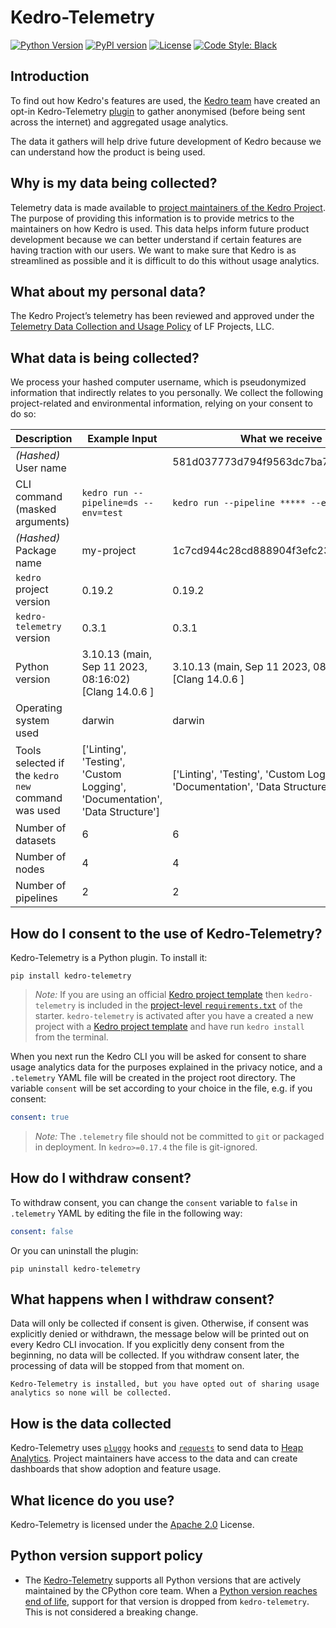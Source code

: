 # Kedro-Telemetry

[![Python Version](https://img.shields.io/badge/python-3.8%20%7C%203.9%20%7C%203.10%20%7C%203.11-blue.svg)](https://pypi.org/project/kedro-telemetry/)
[![PyPI version](https://badge.fury.io/py/kedro-telemetry.svg)](https://pypi.org/project/kedro-telemetry/)
[![License](https://img.shields.io/badge/license-Apache%202.0-blue.svg)](https://opensource.org/licenses/Apache-2.0)
[![Code Style: Black](https://img.shields.io/badge/code%20style-black-black.svg)](https://github.com/ambv/black)

## Introduction

To find out how Kedro's features are used, the [Kedro team](https://github.com/kedro-org/kedro) have created an opt-in Kedro-Telemetry [plugin](https://docs.kedro.org/en/stable/extend_kedro/plugins.html) to gather anonymised (before being sent across the internet) and aggregated usage analytics.

The data it gathers will help drive future development of Kedro because we can understand how the product is being used.

## Why is my data being collected?

Telemetry data is made available to [project maintainers of the Kedro Project](https://docs.kedro.org/en/stable/contribution/technical_steering_committee.html). The purpose of providing this information is to provide metrics to the maintainers on how Kedro is used. This data helps inform future product development because we can better understand if certain features are having traction with our users. We want to make sure that Kedro is as streamlined as possible and it is difficult to do this without usage analytics.


## What about my personal data?

The Kedro Project’s telemetry has been reviewed and approved under the [Telemetry Data Collection and Usage Policy](https://lfprojects.org/policies/telemetry-data-policy/) of LF Projects, LLC.


## What data is being collected?

We process your hashed computer username, which is pseudonymized information that indirectly relates to you personally. We collect the following project-related and environmental information, relying on your consent to do so:

|Description|Example Input|What we receive|
|-|-|-|
|_(Hashed)_ User name||581d037773d794f9563dc7ba7c43b63d...|
|CLI command (masked arguments)|`kedro run --pipeline=ds --env=test`|`kedro run --pipeline ***** --env *****`|
|_(Hashed)_ Package name|my-project|1c7cd944c28cd888904f3efc2345198507...|
|`kedro` project version|0.19.2|0.19.2|
|`kedro-telemetry` version|0.3.1|0.3.1|
|Python version|3.10.13 (main, Sep 11 2023, 08:16:02) [Clang 14.0.6 ]|3.10.13 (main, Sep 11 2023, 08:16:02) [Clang 14.0.6 ]|
|Operating system used|darwin|darwin|
|Tools selected if the `kedro new` command was used|['Linting', 'Testing', 'Custom Logging', 'Documentation', 'Data Structure']|['Linting', 'Testing', 'Custom Logging', 'Documentation', 'Data Structure']|
|Number of datasets|6|6|
|Number of nodes|4|4|
|Number of pipelines|2|2|

## How do I consent to the use of Kedro-Telemetry?

Kedro-Telemetry is a Python plugin. To install it:

```console
pip install kedro-telemetry
```

> _Note:_ If you are using an official [Kedro project template](https://kedro.readthedocs.io/en/stable/02_get_started/06_starters.html) then `kedro-telemetry` is included in the [project-level `requirements.txt`](https://kedro.readthedocs.io/en/stable/04_kedro_project_setup/01_dependencies.html#kedro-install) of the starter. `kedro-telemetry` is activated after you have a created a new project with a [Kedro project template](https://kedro.readthedocs.io/en/stable/02_get_started/06_starters.html) and have run `kedro install` from the terminal.

When you next run the Kedro CLI you will be asked for consent to share usage analytics data for the purposes explained in the privacy notice, and a `.telemetry` YAML file will be created in the project root directory. The variable `consent` will be set according to your choice in the file, e.g. if you consent:

```yaml
consent: true
```

>*Note:* The `.telemetry` file should not be committed to `git` or packaged in deployment. In `kedro>=0.17.4` the file is git-ignored.

## How do I withdraw consent?

To withdraw consent, you can change the `consent` variable to `false` in `.telemetry` YAML by editing the file in the following way:

```yaml
consent: false
```

Or you can uninstall the plugin:

```console
pip uninstall kedro-telemetry
```

## What happens when I withdraw consent?

Data will only be collected if consent is given. Otherwise, if consent was explicitly denied or withdrawn, the message below will be printed out on every Kedro CLI invocation. If you explicitly deny consent from the beginning, no data will be collected. If you withdraw consent later, the processing of data will be stopped from that moment on.

```
Kedro-Telemetry is installed, but you have opted out of sharing usage analytics so none will be collected.
```

## How is the data collected

Kedro-Telemetry uses [`pluggy`](https://pypi.org/project/pluggy/) hooks and [`requests`](https://pypi.org/project/requests/) to send data to [Heap Analytics](https://heap.io/). Project maintainers have access to the data and can create dashboards that show adoption and feature usage.

## What licence do you use?

Kedro-Telemetry is licensed under the [Apache 2.0](https://github.com/kedro-org/kedro-plugins/blob/main/LICENSE.md) License.

## Python version support policy

* The [Kedro-Telemetry](https://github.com/kedro-org/kedro-plugins/tree/main/kedro-telemetry) supports all Python versions that are actively maintained by the CPython core team. When a [Python version reaches end of life](https://devguide.python.org/versions/#versions), support for that version is dropped from `kedro-telemetry`. This is not considered a breaking change.
